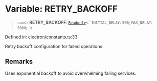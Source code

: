 # Variable: RETRY\_BACKOFF

> `const` **RETRY\_BACKOFF**: [`Readonly`](https://www.typescriptlang.org/docs/handbook/utility-types.html#readonlytype)\<\` `INITIAL_DELAY`: `500`; `MAX_DELAY`: `5000`; \`\>

Defined in: [electron/constants.ts:33](https://github.com/Nick2bad4u/Uptime-Watcher/blob/dca5483e793478722cd3e6e125cafcec5fc771f0/electron/constants.ts#L33)

Retry backoff configuration for failed operations.

## Remarks

Uses exponential backoff to avoid overwhelming failing services.
